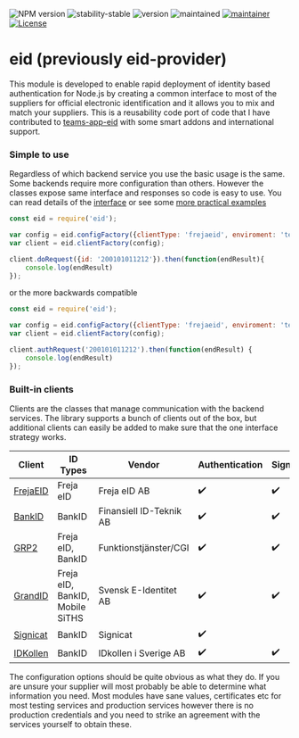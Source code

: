 ![NPM version](https://img.shields.io/npm/v/eid.svg?style=flat)
![stability-stable](https://img.shields.io/badge/stability-stable-green.svg)
![version](https://img.shields.io/badge/version-1.0.0-green.svg)
![maintained](https://img.shields.io/maintenance/yes/2021.svg)
[![maintainer](https://img.shields.io/badge/maintainer-daniel%20sörlöv-blue.svg)](https://github.com/DSorlov)
[![License](https://img.shields.io/badge/License-MIT-blue.svg)](https://img.shields.io/github/license/DSorlov/eid)

# eid (previously eid-provider)
This module is developed to enable rapid deployment of identity based authentication for Node.js by creating a common interface to most of the suppliers for official electronic identification and it allows you to mix and match your suppliers. This is a reusability code port of code that I have contributed to [teams-app-eid](https://github.com/DennizSvens/teams-app-eid) with some smart addons and international support.

### Simple to use

Regardless of which backend service you use the basic usage is the same. Some backends require more configuration than others. However the classes expose same interface and responses so code is easy to use. You can read details of the [interface](docs/interface.md) or see some [more practical examples](docs/examples.md)   

```javascript
const eid = require('eid');

var config = eid.configFactory({clientType: 'frejaeid', enviroment: 'testing'});
var client = eid.clientFactory(config);

client.doRequest({id: '200101011212'}).then(function(endResult){
    console.log(endResult)
});
```

or the more backwards compatible

```javascript
const eid = require('eid');

var config = eid.configFactory({clientType: 'frejaeid', enviroment: 'testing'});
var client = eid.clientFactory(config);

client.authRequest('200101011212').then(function(endResult) {
    console.log(endResult)
});
```

### Built-in clients

Clients are the classes that manage communication with the backend services. The library supports a bunch of clients out of the box, but additional clients can easily be added to make sure that the one interface strategy works.

| Client | ID Types | Vendor | Authentication | Signing | Markets |
| --- | --- | --- | --- | --- | --- |
| [FrejaEID](clients/frejaeid/readme.md) | Freja eID | Freja eID AB | :heavy_check_mark: | :heavy_check_mark: | :sweden: :denmark: :norway: :finland: |
| [BankID](clients/bankid/readme.md) | BankID | Finansiell ID-Teknik AB | :heavy_check_mark: | :heavy_check_mark: | :sweden: |
| [GRP2](clients/grp2/readme.md) | Freja eID, BankID | Funktionstjänster/CGI | :heavy_check_mark: | :heavy_check_mark: | :sweden: |
| [GrandID](clients/grandid/readme.md) | Freja eID, BankID, Mobile SiTHS | Svensk E-Identitet AB | :heavy_check_mark: | :heavy_check_mark: | :sweden: |
| [Signicat](clients/signicat/readme.md) | BankID | Signicat | :heavy_check_mark: |  | :sweden: |
| [IDKollen](clients/idkollen/readme.md) | BankID | IDkollen i Sverige AB | :heavy_check_mark: | :heavy_check_mark:  | :sweden: |

The configuration options should be quite obvious as what they do. If you are unsure your supplier will most probably be able to determine what information you need. Most modules have sane values, certificates etc for most testing services and production services however there is no production credentials and you need to strike an agreement with the services yourself to obtain these.
